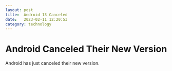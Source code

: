 ```yaml
---
layout: post
title:  Android 13 Canceled
date:   2023-02-11 12:20:53
category: technology
---
```

# Android Canceled Their New Version
Android has just canceled their new version.